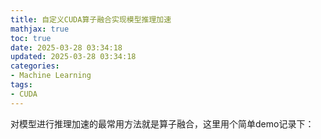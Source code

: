 ```yaml
---
title: 自定义CUDA算子融合实现模型推理加速
mathjax: true
toc: true
date: 2025-03-28 03:34:18
updated: 2025-03-28 03:34:18
categories:
- Machine Learning
tags:
- CUDA
---
```

对模型进行推理加速的最常用方法就是算子融合，这里用个简单demo记录下：

<!--more-->